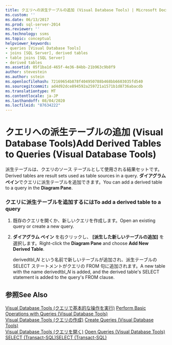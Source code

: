 ```yaml
---
title: クエリへの派生テーブルの追加 (Visual Database Tools) | Microsoft Docs
ms.custom: ''
ms.date: 06/13/2017
ms.prod: sql-server-2014
ms.reviewer: ''
ms.technology: ssms
ms.topic: conceptual
helpviewer_keywords:
- queries [Visual Database Tools]
- joins [SQL Server], derived tables
- table joins [SQL Server]
- derived tables
ms.assetid: 05f1ba1d-465f-4e36-84bb-21b963c9b8f9
author: stevestein
ms.author: sstein
ms.openlocfilehash: 72169654b878f404950788b468bb6603035fd540
ms.sourcegitcommit: ad4d92dce894592a259721a1571b1d8736abacdb
ms.translationtype: MT
ms.contentlocale: ja-JP
ms.lasthandoff: 08/04/2020
ms.locfileid: "87634222"
---
```

# <a name="add-derived-tables-to-queries-visual-database-tools"></a><span data-ttu-id="1657a-102">クエリへの派生テーブルの追加 (Visual Database Tools)</span><span class="sxs-lookup"><span data-stu-id="1657a-102">Add Derived Tables to Queries (Visual Database Tools)</span></span>
  <span data-ttu-id="1657a-103">派生テーブルは、クエリのソース テーブルとして使用される結果セットです。</span><span class="sxs-lookup"><span data-stu-id="1657a-103">Derived tables are result sets used as table sources in a query.</span></span> <span data-ttu-id="1657a-104">**ダイアグラム ペイン**でクエリに派生テーブルを追加できます。</span><span class="sxs-lookup"><span data-stu-id="1657a-104">You can add a derived table to a query in the **Diagram Pane**.</span></span>  
  
### <a name="to-add-a-derived-table-to-a-query"></a><span data-ttu-id="1657a-105">クエリに派生テーブルを追加するには</span><span class="sxs-lookup"><span data-stu-id="1657a-105">To add a derived table to a query</span></span>  
  
1.  <span data-ttu-id="1657a-106">既存のクエリを開くか、新しいクエリを作成します。</span><span class="sxs-lookup"><span data-stu-id="1657a-106">Open an existing query or create a new query.</span></span>  
  
2.  <span data-ttu-id="1657a-107">**ダイアグラム ペイン** を右クリックし、 **[派生した新しいテーブルの追加]** を選択します。</span><span class="sxs-lookup"><span data-stu-id="1657a-107">Right-click the **Diagram Pane** and choose **Add New Derived Table**.</span></span>  
  
     <span data-ttu-id="1657a-108">derivedtbl_*N* という名前で新しいテーブルが追加され、派生テーブルの SELECT ステートメントがクエリの FROM 句に追加されます。</span><span class="sxs-lookup"><span data-stu-id="1657a-108">A new table with the name derivedtbl_*N* is added, and the derived table's SELECT statement is added to the query's FROM clause.</span></span>  
  
## <a name="see-also"></a><span data-ttu-id="1657a-109">参照</span><span class="sxs-lookup"><span data-stu-id="1657a-109">See Also</span></span>  
 <span data-ttu-id="1657a-110">[Visual Database Tools &#40;クエリで基本的な操作を実行&#41;](visual-database-tools.md) </span><span class="sxs-lookup"><span data-stu-id="1657a-110">[Perform Basic Operations with Queries &#40;Visual Database Tools&#41;](visual-database-tools.md) </span></span>  
 <span data-ttu-id="1657a-111">[Visual Database Tools &#40;クエリの作成&#41;](create-queries-visual-database-tools.md) </span><span class="sxs-lookup"><span data-stu-id="1657a-111">[Create Queries &#40;Visual Database Tools&#41;](create-queries-visual-database-tools.md) </span></span>  
 <span data-ttu-id="1657a-112">[Visual Database Tools &#40;クエリを開く&#41;](open-queries-visual-database-tools.md) </span><span class="sxs-lookup"><span data-stu-id="1657a-112">[Open Queries &#40;Visual Database Tools&#41;](open-queries-visual-database-tools.md) </span></span>  
 [<span data-ttu-id="1657a-113">SELECT &#40;Transact-SQL&#41;</span><span class="sxs-lookup"><span data-stu-id="1657a-113">SELECT &#40;Transact-SQL&#41;</span></span>](/sql/t-sql/queries/select-transact-sql)  
  
  

